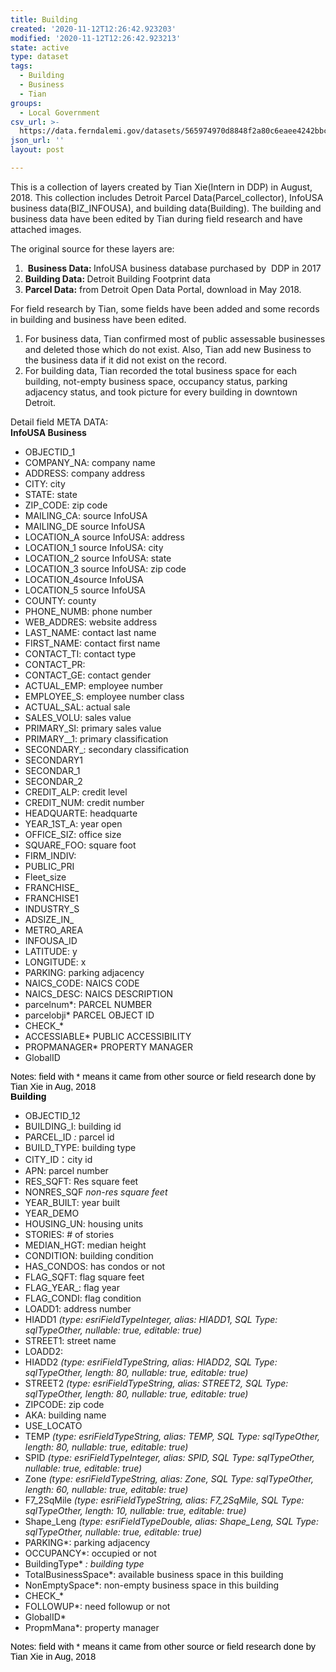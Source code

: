 ```yaml
---
title: Building
created: '2020-11-12T12:26:42.923203'
modified: '2020-11-12T12:26:42.923213'
state: active
type: dataset
tags:
  - Building
  - Business
  - Tian
groups:
  - Local Government
csv_url: >-
  https://data.ferndalemi.gov/datasets/565974970d8848f2a80c6eaee4242bbc_1.csv?outSR=%7B%22latestWkid%22%3A4326%2C%22wkid%22%3A4326%7D
json_url: ''
layout: post

---
```

This is a collection of layers created by Tian Xie(Intern in DDP) in August, 2018. This collection includes Detroit Parcel Data(Parcel_collector), InfoUSA business data(BIZ_INFOUSA), and building data(Building). The building and business data have been edited by Tian during field research and have attached images.<div>The original source for these layers are:</div><div><ol><li> <b>Business Data: </b>InfoUSA business database purchased by  DDP in 2017<br /></li><li><b>Building Data: </b>Detroit Building Footprint data </li><li><b>Parcel Data:</b> from Detroit Open Data Portal, download in May 2018.</li></ol><div>For field research by Tian, some fields have been added and some records in building and business have been edited. </div></div><div><ol><li>For business data, Tian confirmed most of public assessable businesses and deleted those which do not exist. Also, Tian add new Business to the business data if it did not exist on the record. </li><li>For building data, Tian recorded the total business space for each building, not-empty business space, occupancy status, parking adjacency status, and took picture for every building in downtown Detroit. </li></ol><div>Detail field META DATA:</div></div><div><b>InfoUSA Business </b></div><div><ul><li>OBJECTID_1 </li><li>COMPANY_NA: company name<br /></li><li>ADDRESS: company address</li><li>CITY: city</li><li>STATE: state</li><li>ZIP_CODE: zip code</li><li>MAILING_CA: source InfoUSA</li><li>MAILING_DE source InfoUSA</li><li>LOCATION_A source InfoUSA: address</li><li>LOCATION_1 source InfoUSA: city</li><li>LOCATION_2 source InfoUSA: state</li><li>LOCATION_3 source InfoUSA: zip code</li><li>LOCATION_4source InfoUSA</li><li>LOCATION_5 source InfoUSA</li><li>COUNTY: county</li><li>PHONE_NUMB: phone number</li><li>WEB_ADDRES: website address</li><li>LAST_NAME: <span style='font-size: 14.4px;'>contact</span> last name</li><li>FIRST_NAME: <span style='font-size: 14.4px;'>contact</span> first name</li><li>CONTACT_TI: contact type </li><li>CONTACT_PR: </li><li>CONTACT_GE: contact gender</li><li>ACTUAL_EMP: employee number</li><li>EMPLOYEE_S: employee number class</li><li>ACTUAL_SAL: actual sale </li><li>SALES_VOLU: sales value </li><li>PRIMARY_SI: primary sales value</li><li>PRIMARY__1: primary classification</li><li>SECONDARY_: secondary classification </li><li>SECONDARY1</li><li>SECONDAR_1</li><li>SECONDAR_2</li><li>CREDIT_ALP: credit level </li><li>CREDIT_NUM: credit number</li><li>HEADQUARTE: headquarte</li><li>YEAR_1ST_A: year open</li><li>OFFICE_SIZ: office size</li><li>SQUARE_FOO: square foot</li><li>FIRM_INDIV:</li><li>PUBLIC_PRI </li><li>Fleet_size </li><li>FRANCHISE_ </li><li>FRANCHISE1 </li><li>INDUSTRY_S</li><li>ADSIZE_IN_</li><li>METRO_AREA </li><li>INFOUSA_ID </li><li>LATITUDE: y</li><li>LONGITUDE: x</li><li>PARKING: parking adjacency </li><li>NAICS_CODE: NAICS CODE</li><li>NAICS_DESC: NAICS DESCRIPTION </li><li>parcelnum*: PARCEL NUMBER </li><li>parcelobji* PARCEL OBJECT ID</li><li>CHECK_* </li><li>ACCESSIABLE* PUBLIC ACCESSIBILITY</li><li>PROPMANAGER* PROPERTY MANAGER</li><li>GlobalID </li></ul><div><font color='#000000' face='Verdana, Arial, Helvetica, sans-serif'><span style='font-size: 14.4px;'>Notes: field with * means it came from other source or field research done by Tian Xie in Aug, 2018</span></font></div></div><div><font color='#000000' face='Verdana, Arial, Helvetica, sans-serif'><span style='font-size: 14.4px;'><b>Building</b></span></font></div><div><ul><li>OBJECTID_12 </li><li>BUILDING_I: building id</li><li>PARCEL_ID <i>: </i>parcel id </li><li>BUILD_TYPE: building type </li><li>CITY_ID：city id </li><li>APN: parcel number </li><li>RES_SQFT: Res square feet </li><li>NONRES_SQF <i>non-res square feet</i></li><li>YEAR_BUILT: year built </li><li>YEAR_DEMO</li><li>HOUSING_UN: housing units</li><li>STORIES: # of stories </li><li>MEDIAN_HGT: median height </li><li>CONDITION: building condition </li><li>HAS_CONDOS: has condos or not </li><li>FLAG_SQFT: flag square feet </li><li>FLAG_YEAR_: flag year</li><li>FLAG_CONDI: flag condition </li><li>LOADD1: address number </li><li>HIADD1 <i>(type: esriFieldTypeInteger, alias: HIADD1, SQL Type: sqlTypeOther, nullable: true, editable: true)</i></li><li>STREET1: street name </li><li>LOADD2: </li><li>HIADD2 <i>(type: esriFieldTypeString, alias: HIADD2, SQL Type: sqlTypeOther, length: 80, nullable: true, editable: true)</i></li><li>STREET2 <i>(type: esriFieldTypeString, alias: STREET2, SQL Type: sqlTypeOther, length: 80, nullable: true, editable: true)</i></li><li>ZIPCODE: zip code </li><li>AKA: building name </li><li>USE_LOCATO</li><li>TEMP <i>(type: esriFieldTypeString, alias: TEMP, SQL Type: sqlTypeOther, length: 80, nullable: true, editable: true)</i></li><li>SPID <i>(type: esriFieldTypeInteger, alias: SPID, SQL Type: sqlTypeOther, nullable: true, editable: true)</i></li><li>Zone<span style='font-size: 14.4px;'> </span><i>(type: esriFieldTypeString, alias: Zone, SQL Type: sqlTypeOther, length: 60, nullable: true, editable: true)</i><br /></li><li>F7_2SqMile <i>(type: esriFieldTypeString, alias: F7_2SqMile, SQL Type: sqlTypeOther, length: 10, nullable: true, editable: true)</i></li><li>Shape_Leng <i>(type: esriFieldTypeDouble, alias: Shape_Leng, SQL Type: sqlTypeOther, nullable: true, editable: true)</i></li><li>PARKING*: parking adjacency </li><li>OCCUPANCY*: occupied or not </li><li>BuildingType* <i>: building type </i></li><li>TotalBusinessSpace*: available business space in this building</li><li>NonEmptySpace*: non-empty business space in this building</li><li>CHECK_* </li><li>FOLLOWUP*: need followup or not</li><li>GlobalID*</li><li>PropmMana*: property manager </li></ul><div><div><font color='#000000' face='Verdana, Arial, Helvetica, sans-serif'><span style='font-size: 14.4px;'>Notes: field with * means it came from other source or field research done by Tian Xie in Aug, 2018</span></font></div></div></div><div><font color='#000000' face='Verdana, Arial, Helvetica, sans-serif'><span style='font-size: 14.4px;'><br /></span></font></div>
